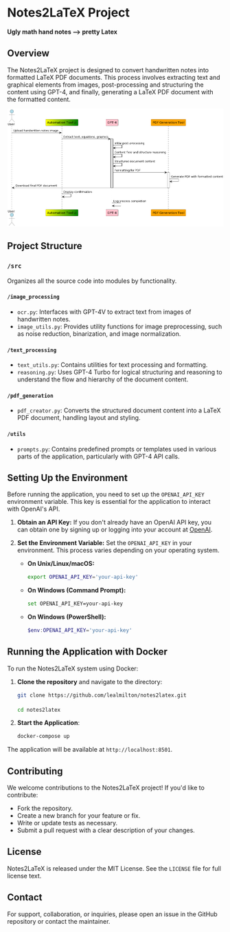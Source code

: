 # Notes2LaTeX Project

**Ugly math hand notes --> pretty Latex**

## Overview
The Notes2LaTeX project is designed to convert handwritten notes into formatted LaTeX PDF documents. This process involves extracting text and graphical elements from images, post-processing and structuring the content using GPT-4, and finally, generating a LaTeX PDF document with the formatted content.

![Architecture Diagram](docs/diagram.png)

## Project Structure

### `/src`
Organizes all the source code into modules by functionality.

#### `/image_processing`
- `ocr.py`: Interfaces with GPT-4V to extract text from images of handwritten notes.
- `image_utils.py`: Provides utility functions for image preprocessing, such as noise reduction, binarization, and image normalization.

#### `/text_processing`
- `text_utils.py`: Contains utilities for text processing and formatting.
- `reasoning.py`: Uses GPT-4 Turbo for logical structuring and reasoning to understand the flow and hierarchy of the document content.

#### `/pdf_generation`
- `pdf_creator.py`: Converts the structured document content into a LaTeX PDF document, handling layout and styling.

#### `/utils`
- `prompts.py`: Contains predefined prompts or templates used in various parts of the application, particularly with GPT-4 API calls.


## Setting Up the Environment

Before running the application, you need to set up the `OPENAI_API_KEY` environment variable. This key is essential for the application to interact with OpenAI's API.

1. **Obtain an API Key:**
   If you don't already have an OpenAI API key, you can obtain one by signing up or logging into your account at [OpenAI](https://openai.com/).

2. **Set the Environment Variable:**
   Set the `OPENAI_API_KEY` in your environment. This process varies depending on your operating system.

   - **On Unix/Linux/macOS:**
     ```bash
     export OPENAI_API_KEY='your-api-key'
     ```
   - **On Windows (Command Prompt):**
     ```bash
     set OPENAI_API_KEY=your-api-key
     ```
   - **On Windows (PowerShell):**
     ```powershell
     $env:OPENAI_API_KEY='your-api-key'
     ```

## Running the Application with Docker

To run the Notes2LaTeX system using Docker:

1. **Clone the repository** and navigate to the directory:

   ```bash
   git clone https://github.com/lealmilton/notes2latex.git

   cd notes2latex

2. **Start the Application**:

   ```bash
   docker-compose up

The application will be available at `http://localhost:8501`.

## Contributing
We welcome contributions to the Notes2LaTeX project! If you'd like to contribute:
- Fork the repository.
- Create a new branch for your feature or fix.
- Write or update tests as necessary.
- Submit a pull request with a clear description of your changes.

## License
Notes2LaTeX is released under the MIT License. See the `LICENSE` file for full license text.

## Contact
For support, collaboration, or inquiries, please open an issue in the GitHub repository or contact the maintainer.
